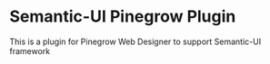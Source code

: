 # Semantic-UI Pinegrow Plugin

This is a plugin for Pinegrow Web Designer to support Semantic-UI framework

